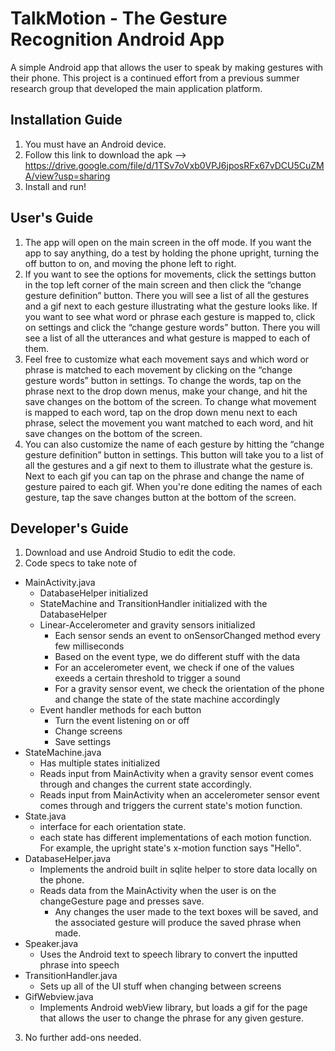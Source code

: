 # TalkMotion - The Gesture Recognition Android App
A simple Android app that allows the user to speak by making gestures with their phone.
This project is a continued effort from a previous summer research group that developed the main application platform. 

## Installation Guide
1. You must have an Android device.
2. Follow this link to download the apk --> https://drive.google.com/file/d/1TSv7oVxb0VPJ6jposRFx67vDCU5CuZMA/view?usp=sharing
3. Install and run!


## User's Guide
1. The app will open on the main screen in the off mode. If you want the app to say anything, do a test by holding the phone upright, turning the off button to on, and moving the phone left to right.
2. If you want to see the options for movements, click the settings button in the top left corner of the main screen and then click the “change gesture definition” button. There you will see a list of all the gestures and a gif next to each gesture illustrating what the gesture looks like. If you want to see what word or phrase each gesture is mapped to, click on settings and click the “change gesture words” button. There you will see a list of all the utterances and what gesture is mapped to each of them.
3. Feel free to customize what each movement says and which word or phrase is matched to each movement by clicking on the “change gesture words” button in settings. To change the words, tap on the phrase next to the drop down menus, make your change, and hit the save changes on the bottom of the screen. To change what movement is mapped to each word, tap on the drop down menu next to each phrase, select the movement you want matched to each word, and hit save changes on the bottom of the screen. 
4. You can also customize the name of each gesture by hitting the “change gesture definition” button in settings. This button will take you to a list of all the gestures and a gif next to them to illustrate what the gesture is. Next to each gif you can tap on the phrase and change the name of gesture paired to each gif. When you're done editing the names of each gesture, tap the save changes button at the bottom of the screen. 


## Developer's Guide
1. Download and use Android Studio to edit the code.
2. Code specs to take note of
  - MainActivity.java
    * DatabaseHelper initialized
    * StateMachine and TransitionHandler initialized with the DatabaseHelper
    * Linear-Accelerometer and gravity sensors initialized
      - Each sensor sends an event to onSensorChanged method every few milliseconds
      - Based on the event type, we do different stuff with the data
      - For an accelerometer event, we check if one of the values exeeds a certain threshold to trigger a sound
      - For a gravity sensor event, we check the orientation of the phone and change the state of the state machine accordingly
    * Event handler methods for each button 
      - Turn the event listening on or off
      - Change screens
      - Save settings
  - StateMachine.java
    * Has multiple states initialized
    * Reads input from MainActivity when a gravity sensor event comes through and changes the current state accordingly.
    * Reads input from MainActivity when an accelerometer sensor event comes through and triggers the current state's motion function.
  - State.java
    * interface for each orientation state.
    * each state has different implementations of each motion function. For example, the upright state's x-motion function says "Hello".
  - DatabaseHelper.java
    * Implements the android built in sqlite helper to store data locally on the phone.
    * Reads data from the MainActivity when the user is on the changeGesture page and presses save.
      - Any changes the user made to the text boxes will be saved, and the associated gesture will produce the saved phrase when made.
  - Speaker.java
    * Uses the Android text to speech library to convert the inputted phrase into speech
  - TransitionHandler.java
    * Sets up all of the UI stuff when changing between screens
  - GifWebview.java
    * Implements Android webView library, but loads a gif for the page that allows the user to change the phrase for any given gesture.
3. No further add-ons needed.
